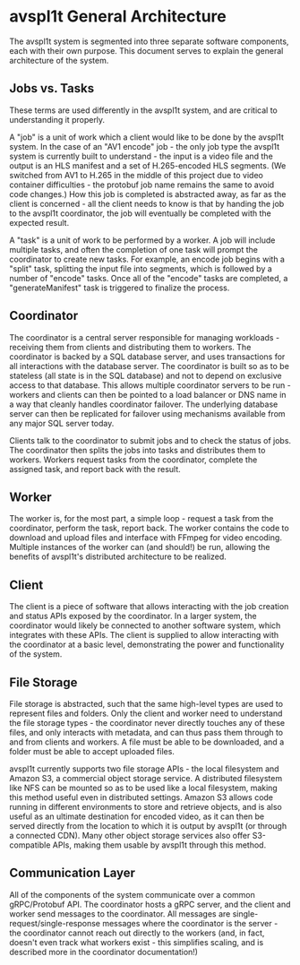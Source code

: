 # avspl1t General Architecture

The avspl1t system is segmented into three separate software components, each with their own purpose. This document serves to explain the general architecture of the system.

## Jobs vs. Tasks

These terms are used differently in the avspl1t system, and are critical to understanding it properly.

A "job" is a unit of work which a client would like to be done by the avspl1t system. In the case of an "AV1 encode" job - the only job type the avspl1t system is currently built to understand - the input is a video file and the output is an HLS manifest and a set of H.265-encoded HLS segments. (We switched from AV1 to H.265 in the middle of this project due to video container difficulties - the protobuf job name remains the same to avoid code changes.) How this job is completed is abstracted away, as far as the client is concerned - all the client needs to know is that by handing the job to the avspl1t coordinator, the job will eventually be completed with the expected result.

A "task" is a unit of work to be performed by a worker. A job will include multiple tasks, and often the completion of one task will prompt the coordinator to create new tasks. For example, an encode job begins with a "split" task, splitting the input file into segments, which is followed by a number of "encode" tasks. Once all of the "encode" tasks are completed, a "generateManifest" task is triggered to finalize the process.

## Coordinator

The coordinator is a central server responsible for managing workloads - receiving them from clients and distributing them to workers. The coordinator is backed by a SQL database server, and uses transactions for all interactions with the database server. The coordinator is built so as to be stateless (all state is in the SQL database) and not to depend on exclusive access to that database. This allows multiple coordinator servers to be run - workers and clients can then be pointed to a load balancer or DNS name in a way that cleanly handles coordinator failover. The underlying database server can then be replicated for failover using mechanisms available from any major SQL server today.

Clients talk to the coordinator to submit jobs and to check the status of jobs. The coordinator then splits the jobs into tasks and distributes them to workers. Workers request tasks from the coordinator, complete the assigned task, and report back with the result.

## Worker

The worker is, for the most part, a simple loop - request a task from the coordinator, perform the task, report back. The worker contains the code to download and upload files and interface with FFmpeg for video encoding. Multiple instances of the worker can (and should!) be run, allowing the benefits of avspl1t's distributed architecture to be realized.

## Client

The client is a piece of software that allows interacting with the job creation and status APIs exposed by the coordinator. In a larger system, the coordinator would likely be connected to another software system, which integrates with these APIs. The client is supplied to allow interacting with the coordinator at a basic level, demonstrating the power and functionality of the system.

## File Storage

File storage is abstracted, such that the same high-level types are used to represent files and folders. Only the client and worker need to understand the file storage types - the coordinator never directly touches any of these files, and only interacts with metadata, and can thus pass them through to and from clients and workers. A file must be able to be downloaded, and a folder must be able to accept uploaded files.

avspl1t currently supports two file storage APIs - the local filesystem and Amazon S3, a commercial object storage service. A distributed filesystem like NFS can be mounted so as to be used like a local filesystem, making this method useful even in distributed settings. Amazon S3 allows code running in different environments to store and retrieve objects, and is also useful as an ultimate destination for encoded video, as it can then be served directly from the location to which it is output by avspl1t (or through a connected CDN). Many other object storage services also offer S3-compatible APIs, making them usable by avspl1t through this method.

## Communication Layer

All of the components of the system communicate over a common gRPC/Protobuf API. The coordinator hosts a gRPC server, and the client and worker send messages to the coordinator. All messages are single-request/single-response messages where the coordinator is the server - the coordinator cannot reach out directly to the workers (and, in fact, doesn't even track what workers exist - this simplifies scaling, and is described more in the coordinator documentation!)
